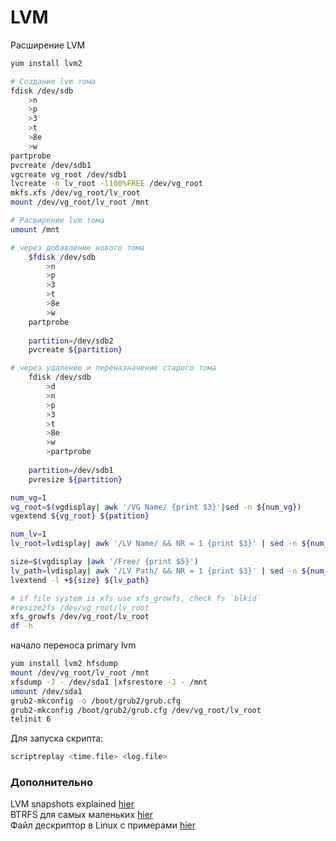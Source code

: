 # LVM

Расширение LVM
```sh
yum install lvm2

# Создание lvm тома
fdisk /dev/sdb 
	>n
	>p
	>3
	>t
	>8e
	>w
partprobe
pvcreate /dev/sdb1
vgcreate vg_root /dev/sdb1
lvcreate -n lv_root -l100%FREE /dev/vg_root
mkfs.xfs /dev/vg_root/lv_root 
mount /dev/vg_root/lv_root /mnt

# Расширение lvm тома
umount /mnt

# через добавление нового тома
	$fdisk /dev/sdb 
		>n
		>p
		>3
		>t
		>8e
		>w
	partprobe 
	
	partition=/dev/sdb2
	pvcreate ${partition}

# через удаление и переназначение старого тома
	fdisk /dev/sdb 
		>d
		>n
		>p
		>3
		>t
		>8e
		>w
		>partprobe 
	
	partition=/dev/sdb1
	pvresize ${partition}

num_vg=1
vg_root=$(vgdisplay| awk '/VG Name/ {print $3}'|sed -n ${num_vg})
vgextend ${vg_root} ${patition}

num_lv=1
lv_root=lvdisplay| awk '/LV Name/ && NR = 1 {print $3}' | sed -n ${num_lv}p

size=$(vgdisplay |awk '/Free/ {print $5}')
lv_path=lvdisplay| awk '/LV Path/ && NR = 1 {print $3}' | sed -n ${num_lv}p
lvextend -l +${size} ${lv_path}

# if file system is xfs use xfs_growfs, check fs `blkid`
#resize2fs /dev/vg_root/lv_root 
xfs_growfs /dev/vg_root/lv_root 
df -h
```

начало переноса primary lvm

```sh
yum install lvm2 hfsdump
mount /dev/vg_root/lv_root /mnt
xfsdump -J - /dev/sda1 |xfsrestore -J - /mnt
umount /dev/sda1
grub2-mkconfig -o /boot/grub2/grub.cfg
grub2-mkconfig /boot/grub2/grub.cfg /dev/vg_root/lv_root
telinit 6
```

Для запуска  скрипта:

```sh
scriptreplay <time.file> <log.file>  
```

### Дополнительно
LVM snapshots explained [hier](https://www.it610.com/article/2406845.htm)  
BTRFS для самых маленьких [hier](https://habr.com/ru/company/veeam/blog/458250/)    
Файл дескриптор в Linux с примерами [hier](https://habr.com/ru/post/471038/)    
